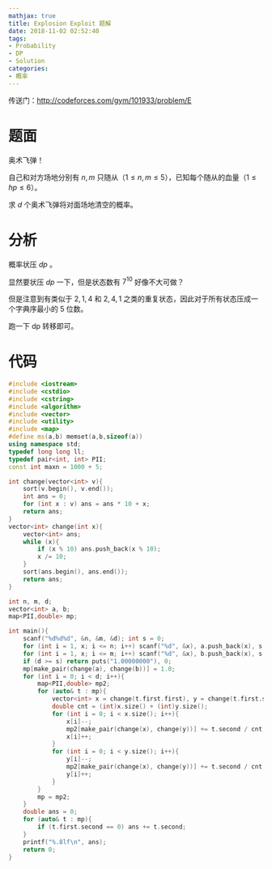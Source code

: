 ```yaml
---
mathjax: true
title: Explosion Exploit 题解
date: 2018-11-02 02:52:40
tags:
- Probability
- DP
- Solution
categories:
- 概率
---
```


传送门：http://codeforces.com/gym/101933/problem/E

# 题面

奥术飞弹！

自己和对方场地分别有 $n,m$ 只随从（$1 \le n,m \le 5$），已知每个随从的血量（$1 \le hp \le 6$）。

求 $d$ 个奥术飞弹将对面场地清空的概率。

# 分析

概率状压 $dp$ 。

显然要状压 $dp$ 一下，但是状态数有 $7^{10}$ 好像不大可做？

但是注意到有类似于 $2,1,4$ 和 $2,4,1$ 之类的重复状态，因此对于所有状态压成一个字典序最小的 5 位数。

跑一下 dp 转移即可。

<!--more-->

# 代码

```c++
#include <iostream>
#include <cstdio>
#include <cstring>
#include <algorithm>
#include <vector>
#include <utility>
#include <map>
#define ms(a,b) memset(a,b,sizeof(a))
using namespace std;
typedef long long ll;
typedef pair<int, int> PII;
const int maxn = 1000 + 5;

int change(vector<int> v){
    sort(v.begin(), v.end());
    int ans = 0;
    for (int x : v) ans = ans * 10 + x;
    return ans;
}
vector<int> change(int x){
    vector<int> ans;
    while (x){
        if (x % 10) ans.push_back(x % 10);
        x /= 10;
    }
    sort(ans.begin(), ans.end());
    return ans;
}

int n, m, d;
vector<int> a, b;
map<PII,double> mp;

int main(){
    scanf("%d%d%d", &n, &m, &d); int s = 0;
    for (int i = 1, x; i <= n; i++) scanf("%d", &x), a.push_back(x), s += x;
    for (int i = 1, x; i <= m; i++) scanf("%d", &x), b.push_back(x), s += x;
    if (d >= s) return puts("1.00000000"), 0;
    mp[make_pair(change(a), change(b))] = 1.0;
    for (int i = 0; i < d; i++){
        map<PII,double> mp2;
        for (auto& t : mp){
            vector<int> x = change(t.first.first), y = change(t.first.second);
            double cnt = (int)x.size() + (int)y.size();
            for (int i = 0; i < x.size(); i++){
                x[i]--;
                mp2[make_pair(change(x), change(y))] += t.second / cnt;
                x[i]++;
            }
            for (int i = 0; i < y.size(); i++){
                y[i]--;
                mp2[make_pair(change(x), change(y))] += t.second / cnt;
                y[i]++;
            }
        }
        mp = mp2;
    }
    double ans = 0;
    for (auto& t : mp){
        if (t.first.second == 0) ans += t.second;
    }
    printf("%.8lf\n", ans);
    return 0;
}
```

